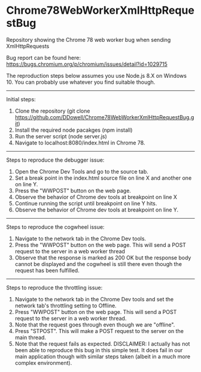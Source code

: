 # Chrome78WebWorkerXmlHttpRequestBug
Repository showing the Chrome 78 web worker bug when sending XmlHttpRequests

Bug report can be found here:
https://bugs.chromium.org/p/chromium/issues/detail?id=1029715

The reproduction steps below assumes you use Node.js 8.X on Windows 10. You can probably use whatever you find suitable though.

-----------------------------------------------------------------------------------------------------------
Initial steps:
1. Clone the repository (git clone https://github.com/DDowell/Chrome78WebWorkerXmlHttpRequestBug.git)
2. Install the required node pacakges (npm install)
3. Run the server script (node server.js)
4. Navigate to localhost:8080/index.html in Chrome 78.

-----------------------------------------------------------------------------------------------------------
Steps to reproduce the debugger issue:
1. Open the Chrome Dev Tools and go to the source tab.
2. Set a break point in the index.html source file on line X and another one on line Y.
3. Press the "WWPOST" button on the web page.
4. Observe the behavior of Chrome dev tools at breakpoint on line X
5. Continue running the script until breakpoint on line Y hits.
6. Observe the behavior of Chrome dev tools at breakpoint on line Y.

-----------------------------------------------------------------------------------------------------------
Steps to reproduce the cogwheel issue:
1. Navigate to the network tab in the Chrome Dev tools.
2. Press the "WWPOST" button on the web page. This will send a POST request to the server in a web worker thread
3. Observe that the response is marked as 200 OK but the response body cannot be displayed and the cogwheel is still there even though the request has been fulfilled.

-----------------------------------------------------------------------------------------------------------
Steps to reproduce the throttling issue:
1. Navigate to the network tab in the Chrome Dev tools and set the network tab's throttling setting to Offline.
2. Press "WWPOST" button on the web page. This will send a POST request to the server in a web worker thread.
3. Note that the request goes through even though we are "offline".
4. Press "STPOST". This will make a POST request to the server on the main thread.
5. Note that the request fails as expected.
DISCLAIMER: I actually has not been able to reproduce this bug in this simple test. It does fail in our main application though with similar steps taken (albeit in a much more complex environment).